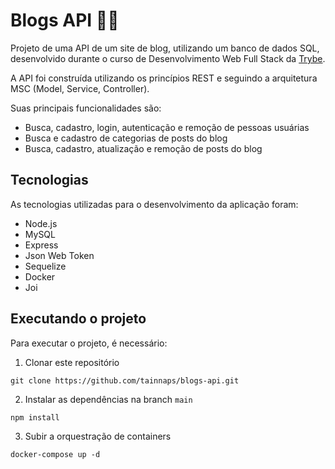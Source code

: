 # Blogs API 👩‍💻

Projeto de uma API de um site de blog, utilizando um banco de dados SQL, desenvolvido durante o curso de Desenvolvimento Web Full Stack da [Trybe](https://www.betrybe.com/).

A API foi construída utilizando os princípios REST e seguindo a arquitetura MSC (Model, Service, Controller).

Suas principais funcionalidades são:
- Busca, cadastro, login, autenticação e remoção de pessoas usuárias
- Busca e cadastro de categorias de posts do blog
- Busca, cadastro, atualização e remoção de posts do blog

## Tecnologias
As tecnologias utilizadas para o desenvolvimento da aplicação foram:
- Node.js
- MySQL
- Express
- Json Web Token
- Sequelize
- Docker
- Joi

## Executando o projeto
Para executar o projeto, é necessário:

1. Clonar este repositório
  ```
  git clone https://github.com/tainnaps/blogs-api.git
  ```
2. Instalar as dependências na branch `main`
  ```
  npm install
  ```
3. Subir a orquestração de containers
  ```
  docker-compose up -d
  ```
